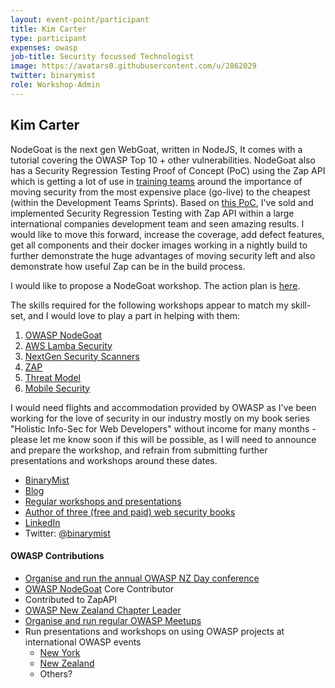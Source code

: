 ```yaml
---
layout: event-point/participant
title: Kim Carter
type: participant
expenses: owasp
job-title: Security focussed Technologist
image: https://avatars0.githubusercontent.com/u/2862029
twitter: binarymist
role: Workshop-Admin
---
```


## Kim Carter

NodeGoat is the next gen WebGoat, written in NodeJS, It comes with a tutorial covering the OWASP Top 10 + other vulnerabilities. NodeGoat also has a Security Regression Testing Proof of Concept (PoC) using the Zap API which is getting a lot of use in [training teams](https://blog.binarymist.net/presentations-publications/) around the importance of moving security from the most expensive place (go-live) to the cheapest (within the Development Teams Sprints). Based on [this PoC](https://github.com/binarymist/NodeGoat/wiki/Security-Regression-Testing-with-Zap-API), I've sold and implemented Security Regression Testing with Zap API within a large international companies development team and seen amazing results. I would like to move this forward, increase the coverage, add defect features, get all components and their docker images working in a nightly build to further demonstrate the huge advantages of moving security left and also demonstrate how useful Zap can be in the build process.

I would like to propose a NodeGoat workshop. The action plan is [here](http://owaspsummit.org/Workshops/NodeGoat.html).

The skills required for the following workshops appear to match my skill-set, and I would love to play a part in helping with them:

1. [OWASP NodeGoat](https://github.com/owasp/nodegoat)
2. [AWS Lamba Security](http://owaspsummit.org/Workshops/AWS-Lambda-Security.html)
3. [NextGen Security Scanners](http://owaspsummit.org/Workshops/NextGen-SecurityScanners.html)
4. [ZAP](http://owaspsummit.org/Workshops/ZAP.html)
5. [Threat Model](http://owaspsummit.org/Workshops/Threat-Model.html)
6. [Mobile Security](http://owaspsummit.org/Workshops/Mobile-Security.html)


I would need flights and accommodation provided by OWASP as I've been working for the love of security in our industry mostly on my book series "Holistic Info-Sec for Web Developers" without income for many months - please let me know soon if this will be possible, as I will need to announce and prepare the workshop, and refrain from submitting further presentations and workshops around these dates.

* [BinaryMist](https://binarymist.io/)
* [Blog](https://blog.binarymist.net/)
* [Regular workshops and presentations](https://blog.binarymist.net/presentations-publications/)
* [Author of three (free and paid) web security books](https://leanpub.com/b/holisticinfosecforwebdevelopers)
* [LinkedIn](https://nz.linkedin.com/in/carterkim)
* Twitter: [@binarymist](https://twitter.com/binarymist)

#### OWASP Contributions

* [Organise and run the annual OWASP NZ Day conference](https://www.owasp.org/index.php?title=OWASP_New_Zealand_Day_2017)
* [OWASP NodeGoat](https://github.com/owasp/nodegoat) Core Contributor
* Contributed to ZapAPI
* [OWASP New Zealand Chapter Leader](https://www.owasp.org/index.php/New_Zealand)
* [Organise and run regular OWASP Meetups](https://www.meetup.com/OWASP-New-Zealand-Chapter-Christchurch/)
* Run presentations and workshops on using OWASP projects at international OWASP events
  - [New York](https://www.meetup.com/owaspnycnj/events/228716474/)
  - [New Zealand](https://blog.binarymist.net/presentations-publications/#whats-our-software-doing-with-all-that-user-input)
  - Others?

